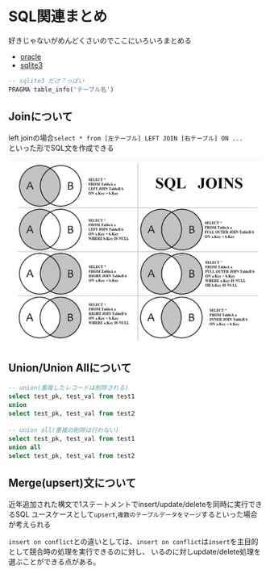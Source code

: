 # SQL関連まとめ

好きじゃないがめんどくさいのでここにいろいろまとめる

- [oracle](oracle)
- [sqlite3](sqlite3)

```sql
-- sqlite3 だけ？っぽい
PRAGMA table_info('テーブル名')
```

## Joinについて

left joinの場合`select * from [左テーブル] LEFT JOIN [右テーブル] ON ...`  
といった形でSQL文を作成できる

![About Join](img/SQL_JOINS.png)

## Union/Union Allについて

```sql
-- union(重複したレコードは削除される)
select test_pk, test_val from test1
union 
select test_pk, test_val from test2

-- union all(重複の削除は行わない)
select test_pk, test_val from test1
union all 
select test_pk, test_val from test2
```

## Merge(upsert)文について

近年追加された構文で1ステートメントでinsert/update/deleteを同時に実行できるSQL
ユースケースとして`upsert`,`複数のテーブルデータをマージ`するといった場合が考えられる

`insert on conflict`との違いとしては、`insert on conflict`は`insert`を主目的として競合時の処理を実行できるのに対し、
いるのに対しupdate/delete処理を選ぶことができる点がある。

```sql

```
